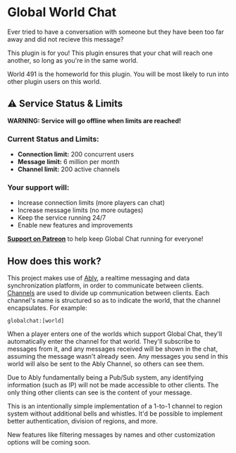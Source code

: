 # Global World Chat

Ever tried to have a conversation with someone but they have been too far away and did not recieve this message?

This plugin is for you! This plugin ensures that your chat will reach one another, so long as you're in the same world.

World 491 is the homeworld for this plugin. You will be most likely to run into other plugin users on this world. 

## ⚠️ Service Status & Limits

**WARNING: Service will go offline when limits are reached!**

### Current Status and Limits:
- **Connection limit:** 200 concurrent users
- **Message limit:** 6 million per month
- **Channel limit:** 200 active channels

### Your support will:
- Increase connection limits (more players can chat)
- Increase message limits (no more outages)
- Keep the service running 24/7
- Enable new features and improvements

**[Support on Patreon](https://patreon.com/global_chat_plugin)** to help keep Global Chat running for everyone!

## How does this work?

This project makes use of [Ably](https://www.ably.com), a realtime messaging and data synchronization platform, in order to communicate between clients. [Channels](https://ably.com/channels) are used to divide up communication between clients. Each channel's name is structured so as to indicate the world, that the channel encapsulates. For example:

`globalchat:[world]`

When a player enters one of the worlds which support Global Chat, they'll automatically enter the channel for that world. They'll subscribe to messages from it, and any messages received will be shown in the chat, assuming the message wasn't already seen. Any messages you send in this world will also be sent to the Ably Channel, so others can see them.

Due to Ably fundamentally being a Pub/Sub system, any identifying information (such as IP) will not be made accessible to other clients. The only thing other clients can see is the content of your message.

This is an intentionally simple implementation of a 1-to-1 channel to region system without additional bells and whistles. It'd be possible to implement better authentication, division of regions, and more.

New features like filtering messages by names and other customization options will be coming soon.

